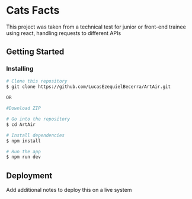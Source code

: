 # Cats Facts

This project was taken from a technical test for junior or front-end trainee using react, handling requests to different APIs

## Getting Started

### Installing


```bash
# Clone this repository
$ git clone https://github.com/LucasEzequielBecerra/ArtAir.git
 
OR

#Download ZIP

# Go into the repository
$ cd ArtAir

# Install dependencies
$ npm install

# Run the app
$ npm run dev
```


## Deployment

Add additional notes to deploy this on a live system
